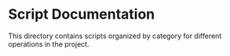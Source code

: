 # Script Documentation

This directory contains scripts organized by category for different operations in the project.

